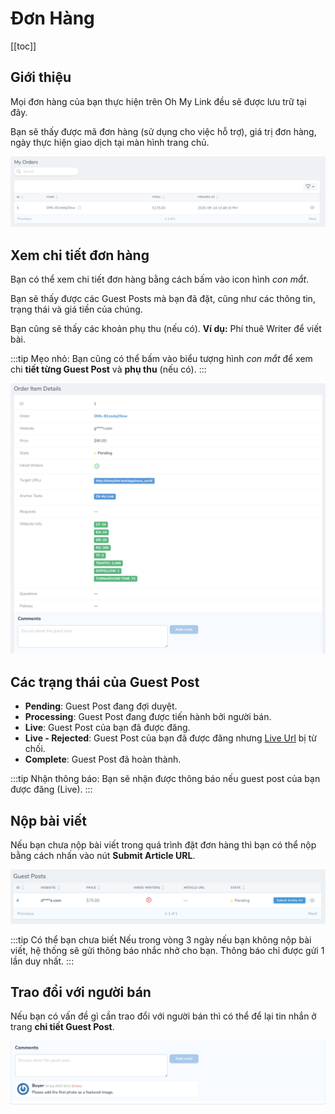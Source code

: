 # Đơn Hàng

[[toc]]

## Giới thiệu

Mọi đơn hàng của bạn thực hiện trên Oh My Link đều sẽ được lưu trữ tại đây. 

Bạn sẽ thấy được mã đơn hàng (sử dụng cho việc hỗ trợ), giá trị đơn hàng, ngày thực hiện giao dịch tại màn hình trang chủ.

![Quản lý đơn hàng](./../../assets/img/orders.png)

## Xem chi tiết đơn hàng

Bạn có thể xem chi tiết đơn hàng bằng cách bấm vào icon hình *con mắt*.

Bạn sẽ thấy được các Guest Posts mà bạn đã đặt, cũng như các thông tin, trạng thái và giá tiền của chúng.

Bạn cũng sẽ thấy các khoản phụ thu (nếu có). **Ví dụ:** Phí thuê Writer để viết bài.

:::tip Mẹo nhỏ:
Bạn cũng có thể bấm vào biểu tượng hình *con mắt* để xem chi **tiết từng Guest Post** và **phụ thu** (nếu có).
:::

![Chi tiết Guest Post](./../../assets/img/guest-post-detail.png)

## Các trạng thái của Guest Post

- **Pending**: Guest Post đang đợi duyệt.
- **Processing**: Guest Post đang được tiến hành bởi người bán.
- **Live**: Guest Post của bạn đã được đăng.
- **Live - Rejected**: Guest Post của bạn đã được đăng nhưng [Live Url](/vi/nguoi-mua/live-url) bị từ chối.
- **Complete**: Guest Post đã hoàn thành.

:::tip Nhận thông báo:
Bạn sẽ nhận được thông báo nếu guest post của bạn được đăng (Live).
:::

## Nộp bài viết

Nếu bạn chưa nộp bài viết trong quá trình đặt đơn hàng thì bạn có thể nộp bằng cách nhấn vào nút **Submit Article URL**.

![Submit Article URL](./../../assets/img/submit-article-url.png)

:::tip Có thể bạn chưa biết
Nếu trong vòng 3 ngày nếu bạn không nộp bài viết, hệ thống sẽ gửi thông báo nhắc nhở cho bạn. Thông báo chỉ được gửi 1 lần duy nhất.
:::

## Trao đổi với người bán

Nếu bạn có vấn đề gì cần trao đổi với người bán thì có thể để lại tin nhắn ở trang **chi tiết Guest Post**.

![Trao đổi với người bán](./../../assets/img/guest-post-comment.png)